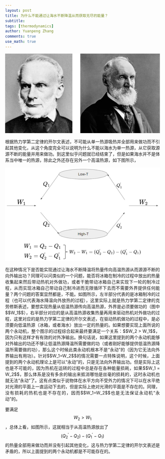 ```yaml
---
layout: post
title: 为什么不能通过让海水不断降温从而获取无尽的能量？
subtitle:
tags: [thermodynamics]
author: Yuanpeng Zhang
comments: true
use_math: true
---
```


<p align='center'>
      <img src="/assets/img/posts/clausius_kelvin.png"
         style="border:none;"
         alt="ck"
         width=800
         title="ck" />
      <br />
</p>

<p style='text-align: justify'>
根据热力学第二定律的开尔文表述，不可能从单一热源吸热并全部用来做功而不引起其他变化，从这个角度完全可以说明为什么不能以海水为单一热源，从它获取源源不断的能量并用来做功。到这里似乎问题就已经结束了，但是如果海水并不是体系当中唯一的热源，除此之外还存在另外一个高温热源，如下图所示，
</p>

<p align='center'>
      <img src="/assets/img/posts/2nd_demo.png"
         style="border:none;"
         alt="2nd"
         title="2nd" />
      <br />
</p>

<p style='text-align: justify'>
在这种情况下是否能实现通过让海水不断降温将热量传向高温热源从而源源不断的向外输出功？同理可以问类似的一个问题，能否将冰箱在制冷的过程中放出的热量收集起来然后带动热机对外做功，或者干脆带动冰箱自己来实现下一轮的制冷过程，从而实现冰箱自己带动自己制冷进而无限循环下去而不需要外界提供任何能量？两个问题的答案显然都是，不能。如图所示，左半部分代表的是冰箱制冷的过程（也可以代表海水降温向外放热的过程），这里实际上就是热力学第二定律的克劳修斯表述，要想实现热量从低温热源传向高温热源，外界是必须要做功的（图中$$W_1$$），右半部分对应的是从高温热源收集热量再用来驱动热机对外做功的过程，这里对应的是热力学第二定律的开尔文表述，在驱动热机做功的过程中，是必须要向低温热源（冰箱，或者海水）放出一定的热量的。如果想要实现上面所说的两个永动机，整个图示的过程综合起来最终要满足一个关系：$$W_2 > W_1$$，因为只有这样才有有效的对外净输出。换句话说，如果这里提到的两个永动机能够对外输出的功还不够让低温热源降温所需要做的功（或者刚好能够提供低温热源降温所需要做的功），那么这个时候此类永动机根本不是“永动”的（因为它无法向外界输出有用功）。针对$$W_1=W_2$$的情况需要一点特殊说明，这个时候，上面提到的两个永动机理论上是可以“永动”的，只是无法向外界输出功。但是实际上这也是不可能的，因为热机在运转的过程中总是存在各种能量损耗，如果$$W_1 = W_2$$，那么体系是没有多余的输出来抵消哪怕是丝毫的损耗的，这时永动机也就无法“永动”了。这有点类似于说物体在水平方向不受外力的情况下可以在水平绝对光滑的平面上一直运动下去的，但是实际上绝对光滑的平面是不存在的。同理，没有损耗的热机也是不存在的，因而$$W_1=W_2$$也是无法保证永动机“永动”的。

<br />

要满足$$W_2 > W_1$$，总体上看，如图所示，这就相当于从高温热源放出了$$(Q_2^{'} - Q_2) - (Q_1^{'} - Q_1)$$的热量全部用来做功而并没有引起其他变化，这与热力学第二定律的开尔文表述是矛盾的，所以上面提到的两个永动机都是不可能存在的。
</p>